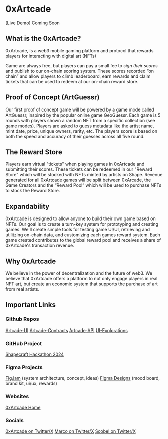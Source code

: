 # 0xArtcade

[Live Demo] Coming Soon

## What is the 0xArtcade?

0xArtcade, is a web3 mobile gaming platform and protocol that rewards players for interacting with digital art (NFTs)

Game are always free, but players can pay a small fee to *sign their scores* and publish to our on-chain scoring system. These scores recorded “on chain” and allow players to climb leaderboard, earn rewards and claim tickets that can be used to redeem at our on-chain reward store.

## Proof of Concept (ArtGuessr)

Our first proof of concept game will be powered by a game mode called ArtGuessr, inspired by the popular online game GeoGuessr. Each game is 5 rounds with players shown a random NFT from a specific collection (see game modes). Players are asked to guess metadata like the artist name, mint date, price, unique owners, rarity, etc. The players score is based on both the speed and accuracy of their guesses across all five round. 

## The Reward Store

Players earn virtual "tickets" when playing games in 0xArtcade and submitting their scores. These tickets can be redeemed in our "Reward Store" which will be stocked with NFTs minted by artists on Shape. Revenue generated for all 0xArtcade games will be split between 0xArcade, the Game Creators and the “Reward Pool” which will be used to purchase NFTs to stock the Reward Store.

## Expandability

0xArtcade is designed to allow anyone to build their own game based on NFTs. Our goal is to create a turn-key system for prototyping and creating games. We'll create simple tools for testing game UI/UI, retrieving and utilitzing on-chain data, and customizing each games reward system. Each game created contributes to the global reward pool and receives a share of 0xArtcade's transaction revenue.

## Why 0xArtcade

We believe in the power of decentralization and the future of web3. We believe that 0xArtcade offers a platform to not only engage players in real NFT art, but create an economic system that supports the purchase of art from real artists. 

## Important Links

### Github Repos
[Artcade-UI](https://https://github.com/0xartcade/artcade-ui)
[Artcade-Contracts](https://github.com/0xartcade/artcade-contracts)
[Artcade-API](https://github.com/0xartcade/artcade-api)
[UI-Explorations](https://github.com/0xartcade/ui-explorations)

### GitHub Project

[Shapecraft Hackathon 2024](https://github.com/orgs/0xartcade/projects/4)

### Figma Projects

[FigJam](https://www.figma.com/board/3tgHrRXkWg9ghDdjumhHi0/0xArtCade---Figjam?node-id=0-1&t=l5I3tiwjLWlxFcSz-1) (system architecture, concept, ideas)
[Figma Designs](https://www.figma.com/design/Vwq3VcuZgdpqECNxdNbr47/0xArtcade---Designs?node-id=61-105&t=ZMXJEt10GI4ho7Va-1) (mood board, brand kit, ui/ux, rewards)

### Websites

[0xArtcade Home](www.0xartcade.xyz)


### Socials

[0xArtcade on Twitter/X](www.x.com/0xartcade)
[Marco on Twitter/X](https://x.com/mpeyfuss)
[Scobel on Twitter/X](https://x.com/scobelverse)